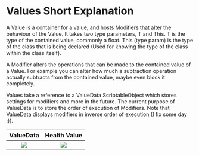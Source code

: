 # Values Short Explanation

A Value is a container for a value, and hosts Modifiers that alter the behaviour of the Value. It takes two type parameters, T and This. T is the type of the contained value, commonly a float. This (type param) is the type of the class that is being declared (Used for knowing the type of the class within the class itself).  

A Modifier alters the operations that can be made to the contained value of a Value. For example you can alter how much a subtraction operation actually subtracts from the contained value, maybe even block it completely.

Values take a reference to a ValueData ScriptableObject which stores settings for modifiers and more in the future. The current purpose of ValueData is to store the order of execution of Modifiers. Note that ValueData displays modifiers in inverse order of execution (I fix some day :)).

ValueData             |  Health Value
:-------------------------:|:-------------------------:
![](https://i.imgur.com/yO6SV3R.png)  |  ![](https://i.imgur.com/O5Ec65o.png)

